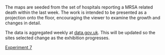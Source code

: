 The maps are seeded from the set of hospitals reporting a MRSA related death within the last week.  The work is intended to be presented as a projection onto the floor, encouraging the viewer to examine the growth and changes in detail.

The data is aggregated weekly at [data.gov.uk](http://data.gov.uk/dataset/nhs-meticillin-resistant-staphylococcus-aureus-bacteraemia-dataset-weekly/resource/95e77d31-e9ed-4762-8f28-02a878f1a391 "MRSA Data").  This will be updated so the sites selected change as the exhibition progresses.

[Experiment 7](https://dl.dropboxusercontent.com/u/263160/Web/WebGl/Experiment7.html)

